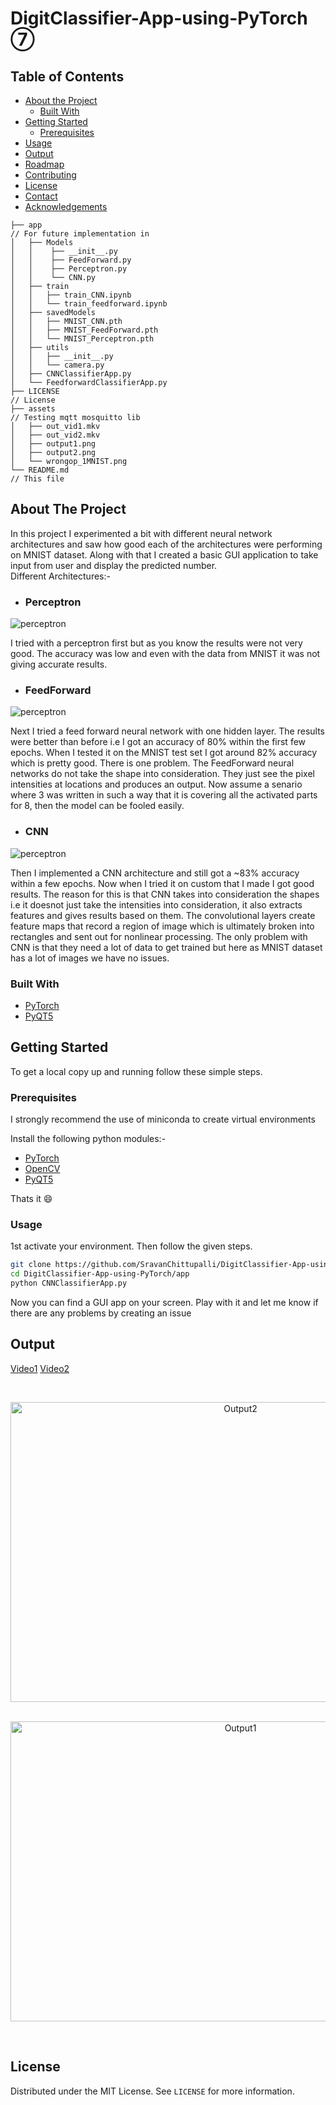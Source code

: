 # DigitClassifier-App-using-PyTorch ⑦


<!-- TABLE OF CONTENTS -->
## Table of Contents

* [About the Project](#about-the-project)
  * [Built With](#built-with)
* [Getting Started](#getting-started)
  * [Prerequisites](#prerequisites)
* [Usage](#usage)
* [Output](#output)
* [Roadmap](#roadmap)
* [Contributing](#contributing)
* [License](#license)
* [Contact](#contact)
* [Acknowledgements](#acknowledgements)

```
├── app                                                                                 // For future implementation in 
│   ├── Models
│   │    ├── __init__.py
│   │    ├── FeedForward.py
│   │    ├── Perceptron.py
│   │    └── CNN.py
│   ├── train
│   │   ├── train_CNN.ipynb 
│   │   └── train_feedforward.ipynb
│   ├── savedModels
│   │   ├── MNIST_CNN.pth
│   │   ├── MNIST_FeedForward.pth
│   │   └── MNIST_Perceptron.pth
│   ├── utils
│   │   ├── __init__.py
│   │   └── camera.py 
│   ├── CNNClassifierApp.py
│   └── FeedforwardClassifierApp.py 
├── LICENSE                                                                             // License
├── assets                                                                              // Testing mqtt mosquitto lib
│   ├── out_vid1.mkv
│   ├── out_vid2.mkv
│   ├── output1.png 
│   ├── output2.png 
│   └── wrongop_1MNIST.png
└── README.md                                                                           // This file
```




<!-- ABOUT THE PROJECT -->
## About The Project

In this project I experimented a bit with different neural network architectures and saw how good each of the architectures were performing on MNIST dataset. Along with that I created a basic GUI application to take input from user and display the predicted number.  
Different Architectures:- 
- ### Perceptron
![perceptron](assets/perceptron.png)  

I tried with a perceptron first but as you know the results were not very good. The accuracy was low and even with the data from MNIST it was not giving accurate results. 

- ### FeedForward
![perceptron](assets/feedforward.png)   

Next I tried a feed forward neural network with one hidden layer. The results were better than before i.e I got an accuracy of 80% within the first few epochs. When I tested it on the MNIST test set I got around 82% accuracy which is pretty good. There is one problem. The FeedForward neural networks do not take the shape into consideration. They just see the pixel intensities at locations and produces an output. Now assume a senario where 3 was written in such a way that it is covering all the activated parts for 8, then the model can be fooled easily.

- ### CNN
![perceptron](assets/CNN.png)  

Then I implemented a CNN architecture and still got a ~83% accuracy within a few epochs. Now when I tried it on custom that I made I got good results. The reason for this is that CNN takes into consideration the shapes i.e it doesnot just take the intensities into consideration, it also extracts features and gives results based on them. The convolutional layers create feature maps that record a region of image which is ultimately broken into rectangles and sent out for nonlinear processing. The only problem with CNN is that they need a lot of data to get trained but here as MNIST dataset has a lot of images we have no issues.

### Built With

* [PyTorch](https://pytorch.org/)
* [PyQT5](https://pypi.org/project/PyQt5/)


<!-- GETTING STARTED -->
## Getting Started

To get a local copy up and running follow these simple steps.

### Prerequisites
I strongly recommend the use of miniconda to create virtual environments

Install the following python modules:-
 - [PyTorch](https://pytorch.org/)
 - [OpenCV](https://pypi.org/project/opencv-python/4.2.0.34/)
 - [PyQT5](https://pypi.org/project/PyQt5/)
 
Thats it :smile:

### Usage

1st activate your environment. Then follow the given steps.

```sh
git clone https://github.com/SravanChittupalli/DigitClassifier-App-using-PyTorch.git
cd DigitClassifier-App-using-PyTorch/app
python CNNClassifierApp.py

```
Now you can find a GUI app on your screen. Play with it and let me know if there are any problems by creating an issue

<!-- OUTPUT -->
## Output
[Video1](https://youtu.be/L_p24OEvZNM) [Video2](https://youtu.be/zi88aBamRfg)

<br />
<p align="center">
  <img src="assets/output2.png" alt="Output2" width="720" height="480">
  <p align="center">
  <br />
  <img src="assets/output1.png" alt="Output1" width="720" height="480">
  </p>
</p>
<br />

<!-- LICENSE -->
## License

Distributed under the MIT License. See `LICENSE` for more information.
